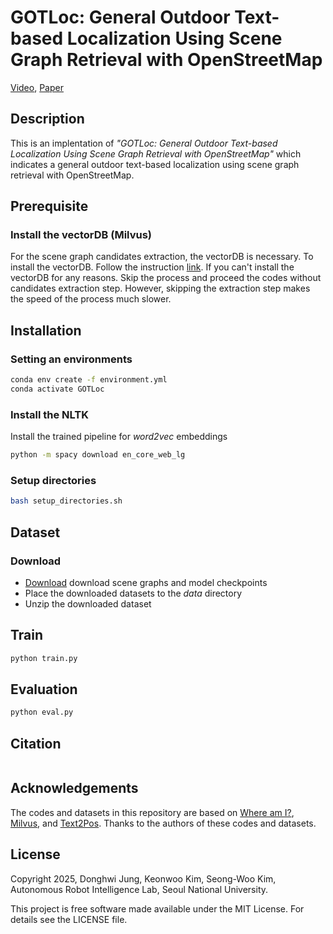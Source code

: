 # GOTLoc: General Outdoor Text-based Localization Using Scene Graph Retrieval with OpenStreetMap
[Video](), [Paper]()

## Description
This is an implentation of *"GOTLoc: General Outdoor Text-based Localization Using Scene Graph Retrieval with OpenStreetMap"* which indicates a general outdoor text-based localization using scene graph retrieval with OpenStreetMap.

## Prerequisite
### Install the vectorDB (Milvus)
For the scene graph candidates extraction, the vectorDB is necessary.
To install the vectorDB. Follow the instruction [link](https://github.com/milvus-io/milvus).
If you can't install the vectorDB for any reasons. Skip the process and proceed the codes without candidates extraction step.
However, skipping the extraction step makes the speed of the process much slower.

## Installation
### Setting an environments
```bash
conda env create -f environment.yml
conda activate GOTLoc
```
### Install the NLTK
Install the trained pipeline for *word2vec* embeddings
```bash
python -m spacy download en_core_web_lg
```
### Setup directories
```bash
bash setup_directories.sh
```

## Dataset
### Download
<!-- - [Download]() KITTI360pose dataset -->
- [Download](https://drive.google.com/drive/folders/1oLksAHJl-AUjUM-LIVP5e3i9wMGqhxyl?usp=sharing) download scene graphs and model checkpoints
- Place the downloaded datasets to the *data* directory
- Unzip the downloaded dataset
<!-- ### Data processing
Generate an OSM scene graph
```bash
python generate_osm_scene_graph.py
# ex) python .py --data_id 3
```
Generate a text scene graph
```bash
python generate_text_scene_graph.py
# ex) python .py --data_id 3
``` -->

## Train
```bash
python train.py
```

## Evaluation
```bash
python eval.py
```

## Citation
```
```

## Acknowledgements
The codes and datasets in this repository are based on [Where am I?](https://github.com/jiaqchen/whereami-text2sgm), [Milvus](https://github.com/milvus-io/milvus), and [Text2Pos](https://github.com/mako443/Text2Pos-CVPR2022). Thanks to the authors of these codes and datasets.

## License

Copyright 2025, Donghwi Jung, Keonwoo Kim, Seong-Woo Kim, Autonomous Robot Intelligence Lab, Seoul National University.

This project is free software made available under the MIT License. For details see the LICENSE file.
